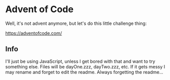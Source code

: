 # Advent of Code
Well, it's not advent anymore, but let's do this little challenge thing:

https://adventofcode.com/

## Info

I'll just be using JavaScript, unless I get bored with that and want to try something else. Files will be dayOne.zzz, dayTwo.zzz, etc. If it gets messy I may rename and forget to edit the readme. Always forgetting the readme...

